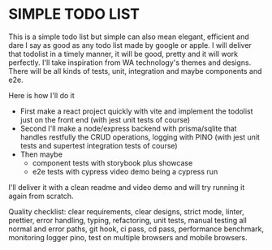# SIMPLE TODO LIST

This is a simple todo list but simple can also mean elegant, efficient and dare I say as good as any todo list made by google or apple.
I will deliver that todolist in a timely manner, it will be good, pretty and it will work perfectly.
I'll take inspiration from WA technology's themes and designs.
There will be all kinds of tests, unit, integration and maybe components and e2e.

Here is how I'll do it
- First make a react project quickly with vite and implement the todolist just on the front end (with jest unit tests of course)
- Second I'll make a node/express backend with prisma/sqlite that handles restfully the CRUD operations, logging with PINO (with jest unit tests and supertest integration tests of course)
- Then maybe
  - component tests with storybook plus showcase
  - e2e tests with cypress video demo being a cypress run

I'll deliver it with a clean readme and video demo and will try running it again from scratch.

Quality checklist: clear requirements, clear designs, strict mode, linter, prettier, error handling, typing, refactoring, unit tests, manual testing all normal and error paths, git hook, ci pass, cd pass, performance benchmark, monitoring logger pino, test on multiple browsers and mobile browsers.